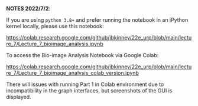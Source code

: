 __NOTES 2022/7/2__:

If you are using `python 3.8+` and prefer running the notebook in an iPython kernel locally, please use this notebook: 

https://colab.research.google.com/github/jbkinney/22e_urp/blob/main/lecture_7/Lecture_7_bioimage_analysis.ipynb

To access the Bio-image Analysis Notebook via Google Colab:

https://colab.research.google.com/github/jbkinney/22e_urp/blob/main/lecture_7/Lecture_7_bioimage_analysis_colab_version.ipynb


There will issues with running Part 1 in Colab environment due to incompatibility in the graph interfaces, but screenshots of the GUI is displayed.
